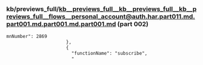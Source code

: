 ### kb/previews_full/kb__previews_full__kb__previews_full__kb__previews_full__flows__personal_account@auth.har.part011.md.part001.md.part001.md.part001.md (part 002)

```md
mnNumber": 2869
                      },
                      {
                        "functionName": "subscribe",
                        "
```

```
